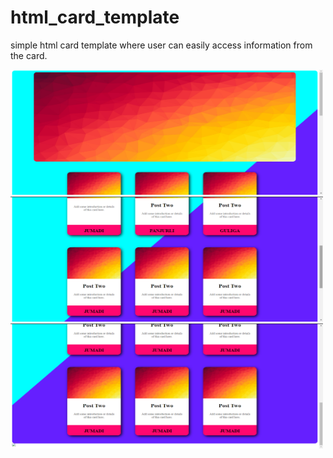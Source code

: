 # html_card_template
simple html card template where user can easily access information from the card.


<img src="Screenshot 2020-10-13 170916.png" width=500px height=200px>
<img src="Screenshot 2020-10-13 171033.png" width=500px height=200px>
<img src="Screenshot 2020-10-13 171117.png" width=500px height=200px>
